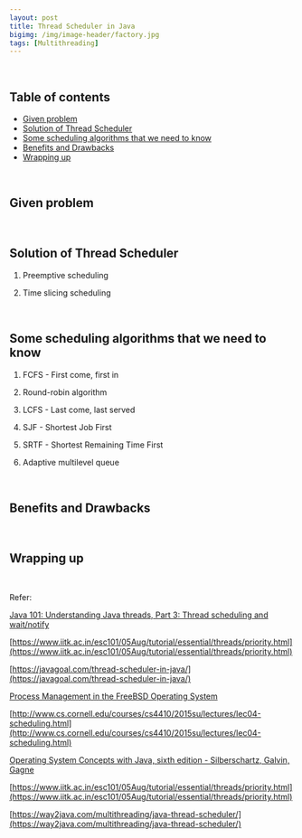 ```yaml
---
layout: post
title: Thread Scheduler in Java
bigimg: /img/image-header/factory.jpg
tags: [Multithreading]
---
```




<br>

## Table of contents
- [Given problem](#given-problem)
- [Solution of Thread Scheduler](#solution-of-thread-scheduler)
- [Some scheduling algorithms that we need to know](#some-scheduling-algorithms-that-we-need-to-know)
- [Benefits and Drawbacks](#benefits-and-drawbacks)
- [Wrapping up](#wrapping-up)


<br>

## Given problem






<br>

## Solution of Thread Scheduler




1. Preemptive scheduling



2. Time slicing scheduling




<br>

## Some scheduling algorithms that we need to know

1. FCFS - First come, first in





2. Round-robin algorithm




3. LCFS - Last come, last served




4. SJF - Shortest Job First




5. SRTF - Shortest Remaining Time First




6. Adaptive multilevel queue




<br>

## Benefits and Drawbacks





<br>

## Wrapping up






<br>

Refer:

[Java 101: Understanding Java threads, Part 3: Thread scheduling and wait/notify](https://www.infoworld.com/article/2071214/java-101--understanding-java-threads--part-3--thread-scheduling-and-wait-notify.html)

[https://www.iitk.ac.in/esc101/05Aug/tutorial/essential/threads/priority.html](https://www.iitk.ac.in/esc101/05Aug/tutorial/essential/threads/priority.html)

[https://javagoal.com/thread-scheduler-in-java/](https://javagoal.com/thread-scheduler-in-java/)

[Process Management in the FreeBSD Operating System](https://www.informit.com/articles/article.aspx?p=2249436&seqNum=4)

[http://www.cs.cornell.edu/courses/cs4410/2015su/lectures/lec04-scheduling.html](http://www.cs.cornell.edu/courses/cs4410/2015su/lectures/lec04-scheduling.html)

[Operating System Concepts with Java, sixth edition - Silberschartz, Galvin, Gagne]()

[https://www.iitk.ac.in/esc101/05Aug/tutorial/essential/threads/priority.html](https://www.iitk.ac.in/esc101/05Aug/tutorial/essential/threads/priority.html)

[https://way2java.com/multithreading/java-thread-scheduler/](https://way2java.com/multithreading/java-thread-scheduler/)
